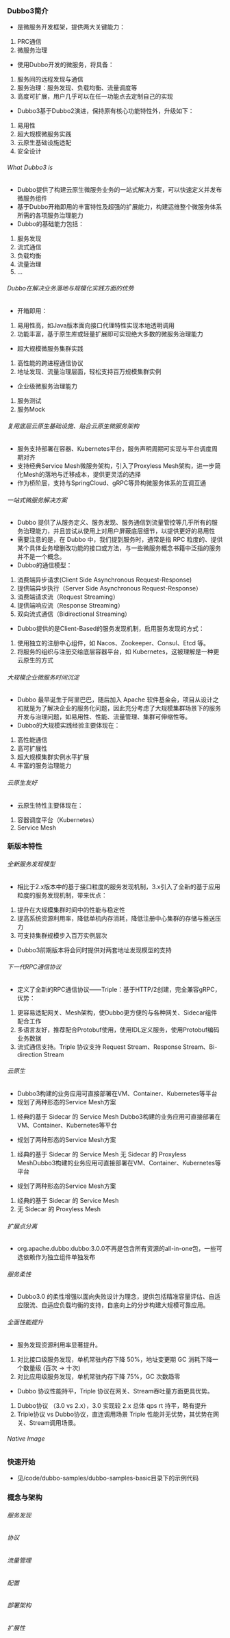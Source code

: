 ### Dubbo3简介
- 是微服务开发框架，提供两大关键能力：
1. PRC通信
2. 微服务治理
- 使用Dubbo开发的微服务，将具备：
1. 服务间的远程发现与通信
2. 服务治理：服务发现、负载均衡、流量调度等
3. 高度可扩展，用户几乎可以在任一功能点去定制自己的实现
- Dubbo3基于Dubbo2演进，保持原有核心功能特性外，升级如下：
1. 易用性
2. 超大规模微服务实践
3. 云原生基础设施适配
4. 安全设计
###### What Dubbo3 is
- Dubbo提供了构建云原生微服务业务的一站式解决方案，可以快速定义并发布微服务组件
- 基于Dubbo开箱即用的丰富特性及超强的扩展能力，构建运维整个微服务体系所需的各项服务治理能力
- Dubbo的基础能力包括：
1. 服务发现
2. 流式通信
3. 负载均衡
4. 流量治理
5. ...
###### Dubbo在解决业务落地与规模化实践方面的优势
- 开箱即用：
1. 易用性高，如Java版本面向接口代理特性实现本地透明调用
2. 功能丰富，基于原生库或轻量扩展即可实现绝大多数的微服务治理能力
- 超大规模微服务集群实践
1. 高性能的跨进程通信协议
2. 地址发现、流量治理层面，轻松支持百万规模集群实例
- 企业级微服务治理能力
1. 服务测试
2. 服务Mock
###### 复用底层云原生基础设施、贴合云原生微服务架构
- 服务支持部署在容器、Kubernetes平台，服务声明周期可实现与平台调度周期对齐
- 支持经典Service Mesh微服务架构，引入了Proxyless Mesh架构，进一步简化Mesh的落地与迁移成本，提供更灵活的选择
- 作为桥阶层，支持与SpringCloud、gRPC等异构微服务体系的互调互通
###### 一站式微服务解决方案
- Dubbo 提供了从服务定义、服务发现、服务通信到流量管控等几乎所有的服务治理能力，并且尝试从使用上对用户屏蔽底层细节，以提供更好的易用性
- 需要注意的是，在 Dubbo 中，我们提到服务时，通常是指 RPC 粒度的、提供某个具体业务增删改功能的接口或方法，与一些微服务概念书籍中泛指的服务并不是一个概念。
- Dubbo的通信模型：
1. 消费端异步请求(Client Side Asynchronous Request-Response)
2. 提供端异步执行（Server Side Asynchronous Request-Response）
3. 消费端请求流（Request Streaming）
4. 提供端响应流（Response Streaming）
5. 双向流式通信（Bidirectional Streaming）
- Dubbo提供的是Client-Based的服务发现机制，启用服务发现的方式：
1. 使用独立的注册中心组件，如 Nacos、Zookeeper、Consul、Etcd 等。
2. 将服务的组织与注册交给底层容器平台，如 Kubernetes，这被理解是一种更云原生的方式
###### 大规模企业微服务时间沉淀
- Dubbo 最早诞生于阿里巴巴，随后加入 Apache 软件基金会，项目从设计之初就是为了解决企业的服务化问题，因此充分考虑了大规模集群场景下的服务开发与治理问题，如易用性、性能、流量管理、集群可伸缩性等。
- Dubbo的大规模实践经验主要体现在：
1. 高性能通信
2. 高可扩展性
3. 超大规模集群实例水平扩展
4. 丰富的服务治理能力
###### 云原生友好
- 云原生特性主要体现在：
1. 容器调度平台（Kubernetes）
2. Service Mesh
### 新版本特性
###### 全新服务发现模型
- 相比于2.x版本中的基于接口粒度的服务发现机制，3.x引入了全新的基于应用粒度的服务发现机制，带来优点：
1. 提升在大规模集群时间中的性能与稳定性
2. 提高系统资源利用率，降低单机内存消耗，降低注册中心集群的存储与推送压力
3. 可支持集群规模步入百万实例层次
- Dubbo3前期版本将会同时提供对两套地址发现模型的支持
###### 下一代RPC通信协议
- 定义了全新的RPC通信协议——Triple：基于HTTP/2创建，完全兼容gRPC，优势：
1. 更容易适配网关、Mesh架构，使Dubbo更方便的与各种网关、Sidecar组件配合工作
2. 多语言友好，推荐配合Protobuf使用，使用IDL定义服务，使用Protobuf编码业务数据
3. 流式通信支持。Triple 协议支持 Request Stream、Response Stream、Bi-direction Stream
###### 云原生
- Dubbo3构建的业务应用可直接部署在VM、Container、Kubernetes等平台
- 规划了两种形态的Service Mesh方案
1. 经典的基于 Sidecar 的 Service Mesh
Dubbo3构建的业务应用可直接部署在VM、Container、Kubernetes等平台
- 规划了两种形态的Service Mesh方案
1. 经典的基于 Sidecar 的 Service Mesh
无 Sidecar 的 Proxyless MeshDubbo3构建的业务应用可直接部署在VM、Container、Kubernetes等平台
- 规划了两种形态的Service Mesh方案
1. 经典的基于 Sidecar 的 Service Mesh
2. 无 Sidecar 的 Proxyless Mesh
###### 扩展点分离
- org.apache.dubbo:dubbo:3.0.0不再是包含所有资源的all-in-one包，一些可选依赖作为独立组件单独发布
###### 服务柔性
- Dubbo3.0 的柔性增强以面向失败设计为理念，提供包括精准容量评估、自适应限流、自适应负载均衡的支持，自底向上的分步构建大规模可靠应用。
###### 全面性能提升
- 服务发现资源利用率显著提升。
1. 对比接口级服务发现，单机常驻内存下降 50%，地址变更期 GC 消耗下降一个数量级 (百次 -> 十次)
2. 对比应用级服务发现，单机常驻内存下降 75%，GC 次数趋零
- Dubbo 协议性能持平，Triple 协议在网关、Stream吞吐量方面更具优势。
1. Dubbo协议 （3.0 vs 2.x），3.0 实现较 2.x 总体 qps rt 持平，略有提升
2. Triple协议 vs Dubbo协议，直连调用场景 Triple 性能并无优势，其优势在网关、Stream调用场景。
###### Native Image
### 快速开始
- 见/code/dubbo-samples/dubbo-samples-basic目录下的示例代码
### 概念与架构
###### 服务发现
###### 协议
###### 流量管理
###### 配置
###### 部署架构
###### 扩展性
